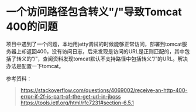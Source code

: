 # 一个访问路径包含转义"/"导致Tomcat 400的问题

项目中遇到了一个问题，本地用jetty调试的时候能够正常访问，部署到tomcat服务器上却返回400，没有访问日志，后来发现是访问的URL是正则匹配的，其中包括了转义的“/”，查阅资料发现tomcat默认不支持路径中包括转义“/”的URL。解决办法是配置一下tomcat。

参考资料：
> https://stackoverflow.com/questions/4069002/receive-an-http-400-error-if-2f-is-part-of-the-get-url-in-jboss  
> https://tools.ietf.org/html/rfc7231#section-6.5.1
